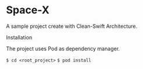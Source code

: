 # Space-X

A sample project create with Clean-Swift Architecture.

Installation

The project uses Pod as dependency manager.

`$ cd <root_project>`
`$ pod install`

